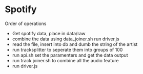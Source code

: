 # Spotify

Order of operations 
- Get spotify data, place in data/raw
- combine the data using data_joiner.sh
run driver.js 
- read the file, insert into db and dumb the string of the artist
- run tracksplitter to seperate them into groups of 100
- run api.sh set the paramenters and get the data output 
- run track joiner.sh to combine all the audio feature 
- run driver.js 